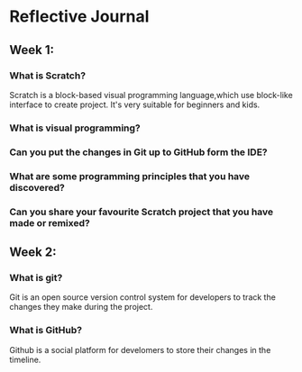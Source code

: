 # Reflective Journal


## Week 1:

### What is Scratch?

Scratch is a block-based visual programming language,which use block-like interface to create project. It's very suitable for beginners and kids.

### What is visual programming?

### Can you put the changes in Git up to GitHub form the IDE?



### What are some programming principles that you have discovered?

### Can you share your favourite Scratch project that you have made or remixed?

## Week 2:



### What is git?
Git is an open source version control system for developers to track the changes they make during the project.

### What is GitHub?
Github is a social platform for develomers to store their changes in the timeline.